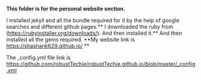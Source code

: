 **This folder is for the personal website section.**


I installed jekyll and all the bundle required for it by the help of google searches and different github pages.**
I downloaded the ruby from (https://rubyinstaller.org/downloads/). And then installed it.**
And then installed all the gems required.
**My website link is https://shashank629.github.io/ **

The _config.yml file link is https://github.com/robustTechie/robustTechie.github.io/blob/master/_config.yml
